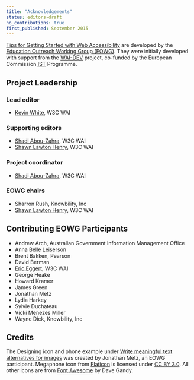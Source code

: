 ```yaml
---
title: "Acknowledgements"
status: editors-draft
no_contributions: true
first_published: September 2015
---
```


[Tips for Getting Started with Web Accessibility](index.html) are developed by the [Education Outreach Working Group (EOWG)](/WAI/EO/). They were initially developed with support from the [WAI-DEV](/WAI/DEV/) project, co-funded by the European Commission <abbr title="Information Society Technologies">IST</abbr> Programme.

## Project Leadership

### Lead editor

* [Kevin White](/People/#kevin), W3C WAI

### Supporting editors

* [Shadi Abou-Zahra](/People/shadi), W3C WAI
* [Shawn Lawton Henry](/People/shawn), W3C WAI

### Project coordinator

* [Shadi Abou-Zahra](/People/shadi), W3C WAI

### EOWG chairs

* Sharron Rush, Knowbility, Inc
* [Shawn Lawton Henry](/People/shawn), W3C WAI

## Contributing EOWG Participants

* Andrew Arch, Australian Government Information Management Office
* Anna Belle Leiserson
* Brent Bakken, Pearson
* David Berman
* [Eric Eggert](/People/yatil), W3C WAI
* George Heake
* Howard Kramer
* James Green
* Jonathan Metz
* Lydia Harkey
* Sylvie Duchateau
* Vicki Menezes Miller
* Wayne Dick, Knowbility, Inc

## Credits

The Designing icon and phone example under [Write meaningful text alternatives for images](writing.html#write-meaningful-text-alternatives-for-images) was created by Jonathan Metz, an EOWG participant. Megaphone icon from [Flaticon](http://www.flaticon.com) is licensed under [CC BY 3.0](http://creativecommons.org/licenses/by/3.0/). All other icons are from [Font Awesome](http://fontawesome.io) by Dave Gandy.
